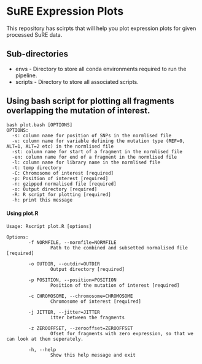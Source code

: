 # SuRE Expression Plots
This repository has scirpts that will help you plot expression plots for given processed SuRE data.

## Sub-directories
* envs - Directory to store all conda environments required to run the pipeline. 
* scripts - Directory to store all associated scripts.

## Using bash script for plotting all fragments overlapping the mutation of interest.
```
bash plot.bash [OPTIONS]
OPTIONS:
  -s: column name for position of SNPs in the normlised file
  -v: column name for variable defining the mutation type (REF=0, ALT=1, ALT=2 etc) in the normlised file
  -st: column name for start of a fragment in the normlised file
  -en: column name for end of a fragment in the normlised file
  -l: column name for library name in the normlised file
  -t: temp directory
  -C: Chromosome of interest [required]
  -p: Position of interest [required]
  -n: gzipped normalised file [required]
  -o: Output directory [required]
  -R: R script for plotting [required]
  -h: print this message
```
#### Using plot.R
```
Usage: Rscript plot.R [options]

Options:
        -f NORMFILE, --normfile=NORMFILE
                Path to the combined and subsetted normalised file [required]

        -o OUTDIR, --outdir=OUTDIR
                Output directory [required]

        -p POSITION, --position=POSITION
                Position of the mutation of interest [required]

        -c CHROMOSOME, --chromosome=CHROMOSOME
                Chromosome of interest [required]

        -j JITTER, --jitter=JITTER
                itter between the fragments

        -z ZEROOFFSET, --zerooffset=ZEROOFFSET
                Ofset for fragments with zero expression, so that we can look at them seperately.

        -h, --help
                Show this help message and exit

```
